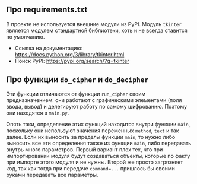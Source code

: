 ## Про requirements.txt

В проекте не используется внешние модули из PyPI. Модуль `tkinter`
является модулем стандартной библиотеки, хоть и не всегда ставится
по умолчанию.

- Ссылка на документацию: https://docs.python.org/3/library/tkinter.html
- Поиск PyPI: https://pypi.org/search/?q=tkinter

## Про функции `do_cipher` и `do_decipher`

Эти функции отличаются от функции `run_cipher` своим предназначением:
они работают с графическими элементами (поля ввода, вывод) и делегируют
работу по самому шифрованию. Поэтому они находятся в `main.py`.

Опять таки, определение этих функций находится внутри функции
`main`, поскольку они используют значения переменных `method`, `text`
и так далее. Если их выносить за пределы функции `main`, то нужно
либо выносить все эти определения также из функции `main`, либо
передавать внутрь много параметров. Первый вариант плох тех, что
при импортировании модуля будут создаваться объекты, которые по факту
при импорте этого модуля и не нужны. Второй же просто загрязняет код,
так как тогда при передаче `command=...` пришлось бы своими руками
передавать все параметры.